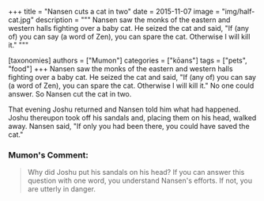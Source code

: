 +++
title = "Nansen cuts a cat in two"
date = 2015-11-07
image = "img/half-cat.jpg"
description = """
Nansen saw the monks of the eastern and western halls fighting over a baby cat. He seized the cat and said, "If (any of) you can say (a word of Zen), you can spare the cat. Otherwise I will kill it."
"""

[taxonomies]
authors = ["Mumon"]
categories = ["kōans"]
tags = ["pets", "food"]
+++
Nansen saw the monks of the eastern and western halls fighting over a baby cat. He seized the cat and said, "If (any of) you can say (a word of Zen), you can spare the cat. Otherwise I will kill it." No one could answer. So Nansen cut the cat in two.
<!-- more -->
That evening Joshu returned and Nansen told him what had happened. Joshu thereupon took off his sandals and, placing them on his head, walked away. Nansen said, "If only you had been there, you could have saved the cat."

### Mumon's Comment:
>Why did Joshu put his sandals on his head? If you can answer this question with one word, you understand Nansen's efforts. If not, you are utterly in danger.

